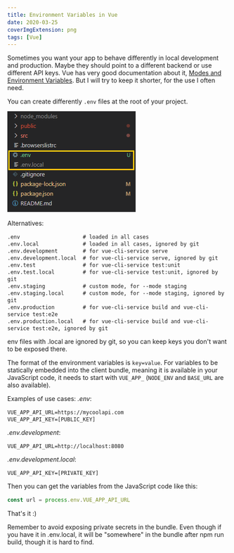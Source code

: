 ```yaml
---
title: Environment Variables in Vue
date: 2020-03-25
coverImgExtension: png
tags: [Vue]
---
```


Sometimes you want your app to behave differently in local development and production. Maybe they should point to a different backend or use different API keys. Vue has very good documentation about it, [Modes and Environment Variables](https://cli.vuejs.org/guide/mode-and-env.html#environment-variables). But I will try to keep it shorter, for the use I often need.

You can create differently `.env` files at the root of your project.

![project structure](./assets/environment-variables-vue.png)

Alternatives:

```
.env                    # loaded in all cases
.env.local              # loaded in all cases, ignored by git
.env.development        # for vue-cli-service serve
.env.development.local  # for vue-cli-service serve, ignored by git
.env.test               # for vue-cli-service test:unit
.env.test.local         # for vue-cli-service test:unit, ignored by git
.env.staging            # custom mode, for --mode staging
.env.staging.local      # custom mode, for --mode staging, ignored by git
.env.production         # for vue-cli-service build and vue-cli-service test:e2e
.env.production.local   # for vue-cli-service build and vue-cli-service test:e2e, ignored by git
```

env files with .local are ignored by git, so you can keep keys you don't want to be exposed there.

The format of the environment variables is `key=value`. For variables to be statically embedded into the client bundle, meaning it is available in your JavaScript code, it needs to start with `VUE_APP_` (`NODE_ENV` and `BASE_URL` are also available).

Examples of use cases:
_.env_:

```
VUE_APP_API_URL=https://mycoolapi.com
VUE_APP_API_KEY=[PUBLIC_KEY]
```

_.env.development_:

```
VUE_APP_API_URL=http://localhost:8080
```

_.env.development.local_:

```
VUE_APP_API_KEY=[PRIVATE_KEY]
```

Then you can get the variables from the JavaScript code like this:

```js
const url = process.env.VUE_APP_API_URL
```

That's it :)

Remember to avoid exposing private secrets in the bundle. Even though if you have it in .env.local, it will be "somewhere" in the bundle after npm run build, though it is hard to find.
